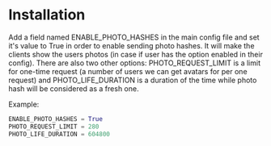 Installation
====

Add a field named ENABLE_PHOTO_HASHES in the main config file and set it's value to True in order to enable sending photo hashes. It will make the clients show the users photos (in case if user has the option enabled in their config). There are also two other options: PHOTO_REQUEST_LIMIT is a limit for one-time request (a number of users we can get avatars for per one request) and PHOTO_LIFE_DURATION is a duration of the time while photo hash will be considered as a fresh one.

Example:

```python
ENABLE_PHOTO_HASHES = True
PHOTO_REQUEST_LIMIT = 280
PHOTO_LIFE_DURATION = 604800
```
